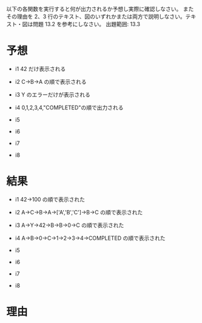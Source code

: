 以下の各関数を実行すると何が出力されるか予想し実際に確認しなさい。
またその理由を 2、3 行のテキスト、図のいずれかまたは両方で説明しなさい。テキスト・図は問題 13.2 を参考にしなさい。
出題範囲: 13.3

# 予想

- i1
  42 だけ表示される

- i2
  C->B->A の順で表示される

- i3
  Y のエラーだけが表示される

- i4
  0,1,2,3,4,"COMPLETED"の順で出力される

- i5

- i6

- i7

- i8

# 結果

- i1
  42->100 の順で表示された

- i2
  A->C->B->A->['A','B','C']->B->C の順で表示された

- i3
  A->Y->42->B->B->0->C の順で表示された

- i4
  A->B->0->C->1->2->3->4->COMPLETED の順で表示された

- i5

- i6

- i7

- i8

# 理由
